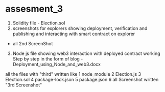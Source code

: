# assesment_3
1) Solidity file - Election.sol
2) screenshots for explorers showing deployment, verification and publishing and interacting with smart contract on explorer
 - all 2nd ScreenShot
3) Node js file showing web3 interaction with deployed contract
  working Step by step in the form of blog - Deployment_using_Node_and_web3.docx
  
  all the files with "third" written like 
1  node_module
2  Election.js
3  Election.sol
4  package-lock.json
5  package.json
6  all Screenshot written "3rd Screenshot"
